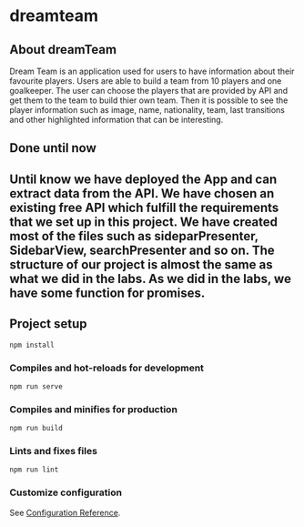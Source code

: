 # dreamteam
## About dreamTeam

Dream Team is an application used for users to have information about their favourite players. Users are able to build a team from 10 players and one goalkeeper. The user can choose the players that are provided by API and get them to the team to build thier own team. Then it is possible to see the player information such as image, name, nationality, team, last transitions and other highlighted information that can be interesting. 
## Done until now


## Until know we have deployed the App and can extract data from the API. We have chosen an existing free API which fulfill the requirements that we set up in this project. We have created most of the files such as sideparPresenter, SidebarView, searchPresenter and so on. The structure of our project is almost the same as what we did in the labs. As we did in the labs, we have some function for promises. 


## Project setup
```
npm install
```

### Compiles and hot-reloads for development
```
npm run serve
```

### Compiles and minifies for production
```
npm run build
```

### Lints and fixes files
```
npm run lint
```

### Customize configuration
See [Configuration Reference](https://cli.vuejs.org/config/).
